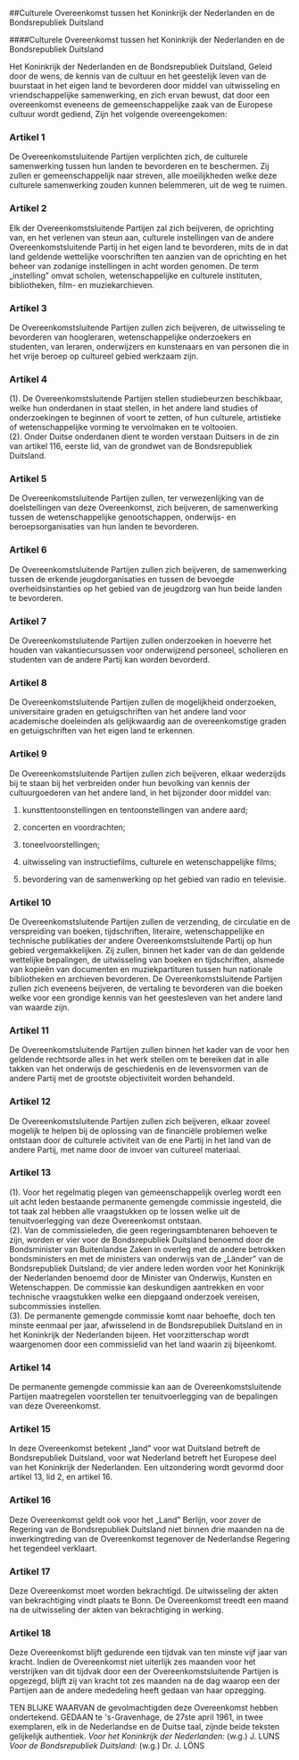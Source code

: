 <meta http-equiv='Content-Type' content='text/html; charset=utf-8' />

##Culturele Overeenkomst tussen het Koninkrijk der Nederlanden en de Bondsrepubliek Duitsland

####Culturele Overeenkomst tussen het Koninkrijk der Nederlanden en de Bondsrepubliek Duitsland

Het Koninkrijk der Nederlanden en de Bondsrepubliek Duitsland, Geleid door de wens, de kennis van de cultuur en het geestelijk leven van de buurstaat in het eigen land te bevorderen door middel van uitwisseling en vriendschappelijke samenwerking, en zich ervan bewust, dat door een overeenkomst eveneens de gemeenschappelijke zaak van de Europese cultuur wordt gediend,   Zijn het volgende overeengekomen:    

### Artikel  1  

De Overeenkomstsluitende Partijen verplichten zich, de culturele samenwerking tussen hun landen te bevorderen en te beschermen. Zij zullen er gemeenschappelijk naar streven, alle moeilijkheden welke deze culturele samenwerking zouden kunnen belemmeren, uit de weg te ruimen.  

### Artikel  2  

Elk der Overeenkomstsluitende Partijen zal zich beijveren, de oprichting van, en het verlenen van steun aan, culturele instellingen van de andere Overeenkomstsluitende Partij in het eigen land te bevorderen, mits de in dat land geldende wettelijke voorschriften ten aanzien van de oprichting en het beheer van zodanige instellingen in acht worden genomen. De term „instelling” omvat scholen, wetenschappelijke en culturele instituten, bibliotheken, film- en muziekarchieven.  

### Artikel  3  

De Overeenkomstsluitende Partijen zullen zich beijveren, de uitwisseling te bevorderen van hoogleraren, wetenschappelijke onderzoekers en studenten, van leraren, onderwijzers en kunstenaars en van personen die in het vrije beroep op cultureel gebied werkzaam zijn.  

### Artikel  4  

(1).  De Overeenkomstsluitende Partijen stellen studiebeurzen beschikbaar, welke hun onderdanen in staat stellen, in het andere land studies of onderzoekingen te beginnen of voort te zetten, of hun culturele, artistieke of wetenschappelijke vorming te vervolmaken en te voltooien.   
(2).  Onder Duitse onderdanen dient te worden verstaan Duitsers in de zin van artikel 116, eerste lid, van de grondwet van de Bondsrepubliek Duitsland.   

### Artikel  5  

De Overeenkomstsluitende Partijen zullen, ter verwezenlijking van de doelstellingen van deze Overeenkomst, zich beijveren, de samenwerking tussen de wetenschappelijke genootschappen, onderwijs- en beroepsorganisaties van hun landen te bevorderen.  

### Artikel  6  

De Overeenkomstsluitende Partijen zullen zich beijveren, de samenwerking tussen de erkende jeugdorganisaties en tussen de bevoegde overheidsinstanties op het gebied van de jeugdzorg van hun beide landen te bevorderen.  

### Artikel  7  

De Overeenkomstsluitende Partijen zullen onderzoeken in hoeverre het houden van vakantiecursussen voor onderwijzend personeel, scholieren en studenten van de andere Partij kan worden bevorderd.  

### Artikel  8  

De Overeenkomstsluitende Partijen zullen de mogelijkheid onderzoeken, universitaire graden en getuigschriften van het andere land voor academische doeleinden als gelijkwaardig aan de overeenkomstige graden en getuigschriften van het eigen land te erkennen.  

### Artikel  9  

De Overeenkomstsluitende Partijen zullen zich beijveren, elkaar wederzijds bij te staan bij het verbreiden onder hun bevolking van kennis der cultuurgoederen van het andere land, in het bijzonder door middel van: 

1. kunsttentoonstellingen en tentoonstellingen van andere aard;  

2. concerten en voordrachten;  

3. toneelvoorstellingen;  

4. uitwisseling van instructiefilms, culturele en wetenschappelijke films;  

5. bevordering van de samenwerking op het gebied van radio en televisie.    

### Artikel  10  

De Overeenkomstsluitende Partijen zullen de verzending, de circulatie en de verspreiding van boeken, tijdschriften, literaire, wetenschappelijke en technische publikaties der andere Overeenkomstsluitende Partij op hun gebied vergemakkelijken. Zij zullen, binnen het kader van de dan geldende wettelijke bepalingen, de uitwisseling van boeken en tijdschriften, alsmede van kopieën van documenten en muziekpartituren tussen hun nationale bibliotheken en archieven bevorderen. De Overeenkomstsluitende Partijen zullen zich eveneens beijveren, de vertaling te bevorderen van die boeken welke voor een grondige kennis van het geestesleven van het andere land van waarde zijn.  

### Artikel  11  

De Overeenkomstsluitende Partijen zullen binnen het kader van de voor hen geldende rechtsorde alles in het werk stellen om te bereiken dat in alle takken van het onderwijs de geschiedenis en de levensvormen van de andere Partij met de grootste objectiviteit worden behandeld.  

### Artikel  12  

De Overeenkomstsluitende Partijen zullen zich beijveren, elkaar zoveel mogelijk te helpen bij de oplossing van de financiële problemen welke ontstaan door de culturele activiteit van de ene Partij in het land van de andere Partij, met name door de invoer van cultureel materiaal.  

### Artikel  13  

(1).  Voor het regelmatig plegen van gemeenschappelijk overleg wordt een uit acht leden bestaande permanente gemengde commissie ingesteld, die tot taak zal hebben alle vraagstukken op te lossen welke uit de tenuitvoerlegging van deze Overeenkomst ontstaan.   
(2).  Van de commissieleden, die geen regeringsambtenaren behoeven te zijn, worden er vier voor de Bondsrepubliek Duitsland benoemd door de Bondsminister van Buitenlandse Zaken in overleg met de andere betrokken bondsministers en met de ministers van onderwijs van de „Länder” van de Bondsrepubliek Duitsland; de vier andere leden worden voor het Koninkrijk der Nederlanden benoemd door de Minister van Onderwijs, Kunsten en Wetenschappen. De commissie kan deskundigen aantrekken en voor technische vraagstukken welke een diepgaand onderzoek vereisen, subcommissies instellen.   
(3).  De permanente gemengde commissie komt naar behoefte, doch ten minste eenmaal per jaar, afwisselend in de Bondsrepubliek Duitsland en in het Koninkrijk der Nederlanden bijeen. Het voorzitterschap wordt waargenomen door een commissielid van het land waarin zij bijeenkomt.   

### Artikel  14  

De permanente gemengde commissie kan aan de Overeenkomstsluitende Partijen maatregelen voorstellen ter tenuitvoerlegging van de bepalingen van deze Overeenkomst.  

### Artikel  15  

In deze Overeenkomst betekent „land” voor wat Duitsland betreft de Bondsrepubliek Duitsland, voor wat Nederland betreft het Europese deel van het Koninkrijk der Nederlanden. Een uitzondering wordt gevormd door artikel 13, lid 2, en artikel 16.  

### Artikel  16  

Deze Overeenkomst geldt ook voor het „Land” Berlijn, voor zover de Regering van de Bondsrepubliek Duitsland niet binnen drie maanden na de inwerkingtreding van de Overeenkomst tegenover de Nederlandse Regering het tegendeel verklaart.  

### Artikel  17  

Deze Overeenkomst moet worden bekrachtigd. De uitwisseling der akten van bekrachtiging vindt plaats te Bonn. De Overeenkomst treedt een maand na de uitwisseling der akten van bekrachtiging in werking.  

### Artikel  18  

Deze Overeenkomst blijft gedurende een tijdvak van ten minste vijf jaar van kracht. Indien de Overeenkomst niet uiterlijk zes maanden voor het verstrijken van dit tijdvak door een der Overeenkomstsluitende Partijen is opgezegd, blijft zij van kracht tot zes maanden na de dag waarop een der Partijen aan de andere mededeling heeft gedaan van haar opzegging.  

TEN BLIJKE WAARVAN de gevolmachtigden deze Overeenkomst hebben ondertekend. GEDAAN te 's-Gravenhage, de 27ste april 1961, in twee exemplaren, elk in de Nederlandse en de Duitse taal, zijnde beide teksten gelijkelijk authentiek.  *Voor het Koninkrijk der Nederlanden:*  (w.g.) J. LUNS  *Voor de Bondsrepubliek Duitsland:*  (w.g.) Dr. J. LÖNS  

